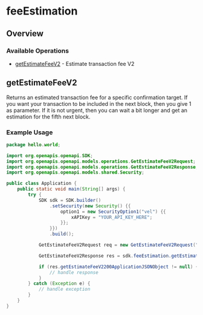 # feeEstimation

## Overview

 

### Available Operations

* [getEstimateFeeV2](#getestimatefeev2) - Estimate transaction fee V2

## getEstimateFeeV2

Returns an estimated transaction fee for a specific confirmation target.
If you want your transaction to be included in the next block, then you give 1 as parameter. If it is not urgent, then you can wait a bit longer and get an estimation for the fifth next block.

### Example Usage

```java
package hello.world;

import org.openapis.openapi.SDK;
import org.openapis.openapi.models.operations.GetEstimateFeeV2Request;
import org.openapis.openapi.models.operations.GetEstimateFeeV2Response;
import org.openapis.openapi.models.shared.Security;

public class Application {
    public static void main(String[] args) {
        try {
            SDK sdk = SDK.builder()
                .setSecurity(new Security() {{
                    option1 = new SecurityOption1("vel") {{
                        xAPIKey = "YOUR_API_KEY_HERE";
                    }};
                }})
                .build();

            GetEstimateFeeV2Request req = new GetEstimateFeeV2Request("bitcoin", 1L);            

            GetEstimateFeeV2Response res = sdk.feeEstimation.getEstimateFeeV2(req);

            if (res.getEstimateFeeV2200ApplicationJSONObject != null) {
                // handle response
            }
        } catch (Exception e) {
            // handle exception
        }
    }
}
```
